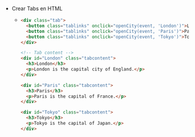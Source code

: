 - Crear Tabs en HTML
	- ```Html
	  <div class="tab">
	    <button class="tablinks" onclick="openCity(event, 'London')">London</button>
	    <button class="tablinks" onclick="openCity(event, 'Paris')">Paris</button>
	    <button class="tablinks" onclick="openCity(event, 'Tokyo')">Tokyo</button>
	  </div>
	  
	  <!-- Tab content -->
	  <div id="London" class="tabcontent">
	    <h3>London</h3>
	    <p>London is the capital city of England.</p>
	  </div>
	  
	  <div id="Paris" class="tabcontent">
	    <h3>Paris</h3>
	    <p>Paris is the capital of France.</p>
	  </div>
	  
	  <div id="Tokyo" class="tabcontent">
	    <h3>Tokyo</h3>
	    <p>Tokyo is the capital of Japan.</p>
	  </div>
	  ```